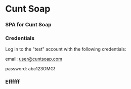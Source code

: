 # Cunt Soap

### SPA for Cunt Soap


### Credentials

Log in to the "test" account with the following credentials:

email: user@cuntsoap.com

password: abc123OMG!

### Effffff
